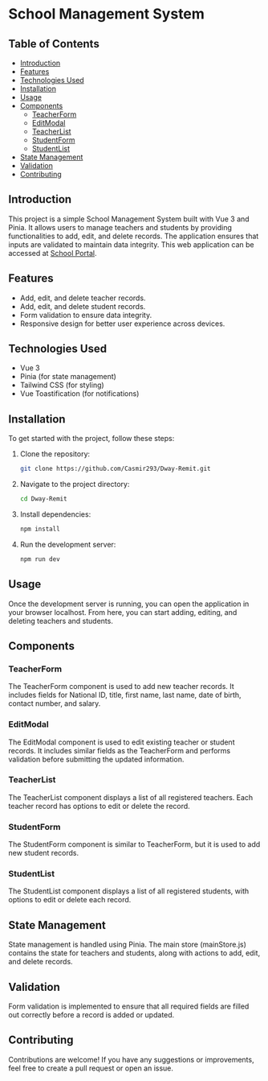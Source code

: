 # School Management System

## Table of Contents

- [Introduction](#introduction)
- [Features](#features)
- [Technologies Used](#technologies-used)
- [Installation](#installation)
- [Usage](#usage)
- [Components](#components)
  - [TeacherForm](#teacherform)
  - [EditModal](#editmodal)
  - [TeacherList](#teacherlist)
  - [StudentForm](#studentform)
  - [StudentList](#studentlist)
- [State Management](#state-management)
- [Validation](#validation)
- [Contributing](#contributing)

## Introduction

This project is a simple School Management System built with Vue 3 and Pinia. It allows users to manage teachers and students by providing functionalities to add, edit, and delete records. The application ensures that inputs are validated to maintain data integrity. This web application can be accessed at [School Portal](https://dway-remit-nu.vercel.app/).

## Features

- Add, edit, and delete teacher records.
- Add, edit, and delete student records.
- Form validation to ensure data integrity.
- Responsive design for better user experience across devices.

## Technologies Used

- Vue 3
- Pinia (for state management)
- Tailwind CSS (for styling)
- Vue Toastification (for notifications)

## Installation

To get started with the project, follow these steps:

1. Clone the repository:

   ```bash
   git clone https://github.com/Casmir293/Dway-Remit.git

   ```

2. Navigate to the project directory:

   ```bash
   cd Dway-Remit

   ```

3. Install dependencies:

   ```bash
   npm install

   ```

4. Run the development server:

   ```bash
   npm run dev

   ```

## Usage

Once the development server is running, you can open the application in your browser localhost. From here, you can start adding, editing, and deleting teachers and students.

## Components

### TeacherForm

The TeacherForm component is used to add new teacher records. It includes fields for National ID, title, first name, last name, date of birth, contact number, and salary.

### EditModal

The EditModal component is used to edit existing teacher or student records. It includes similar fields as the TeacherForm and performs validation before submitting the updated information.

### TeacherList

The TeacherList component displays a list of all registered teachers. Each teacher record has options to edit or delete the record.

### StudentForm

The StudentForm component is similar to TeacherForm, but it is used to add new student records.

### StudentList

The StudentList component displays a list of all registered students, with options to edit or delete each record.

## State Management

State management is handled using Pinia. The main store (mainStore.js) contains the state for teachers and students, along with actions to add, edit, and delete records.

## Validation

Form validation is implemented to ensure that all required fields are filled out correctly before a record is added or updated.

## Contributing

Contributions are welcome! If you have any suggestions or improvements, feel free to create a pull request or open an issue.
